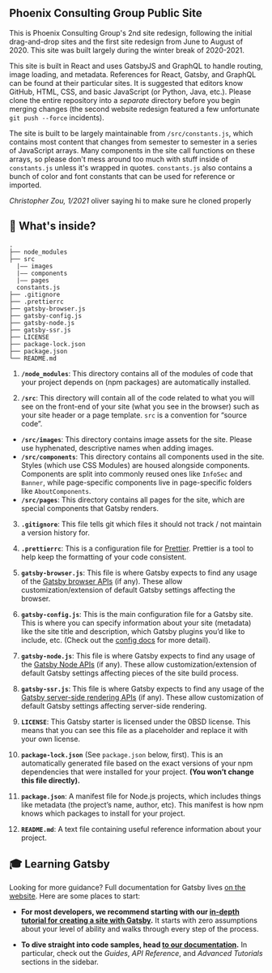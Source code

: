 ## Phoenix Consulting Group Public Site
This is Phoenix Consulting Group's 2nd site redesign, following the initial drag-and-drop sites and the first site redesign from June to August of 2020. This site was built largely during the winter break of 2020-2021.

This site is built in React and uses GatsbyJS and GraphQL to handle routing, image loading, and metadata. References for React, Gatsby, and GraphQL can be found at their particular sites. It is suggested that editors know GitHub, HTML, CSS, and basic JavaScript (or Python, Java, etc.). Please clone the entire repository into a *separate* directory before you begin merging changes (the second website redesign featured a few unfortunate `git push --force` incidents).

The site is built to be largely maintainable from `/src/constants.js`, which contains most content that changes from semester to semester in a series of JavaScript arrays. Many components in the site call functions on these arrays, so please don't mess around too much with stuff inside of `constants.js` unless it's wrapped in quotes. `constants.js` also contains a bunch of color and font constants that can be used for reference or imported.

*Christopher Zou, 1/2021*
oliver saying hi to make sure he cloned properly

## 🧐 What's inside?
    .
    ├── node_modules
    ├── src
      |—— images
      |—— components
      |—— pages
      constants.js
    ├── .gitignore
    ├── .prettierrc
    ├── gatsby-browser.js
    ├── gatsby-config.js
    ├── gatsby-node.js
    ├── gatsby-ssr.js
    ├── LICENSE
    ├── package-lock.json
    ├── package.json
    └── README.md

1.  **`/node_modules`**: This directory contains all of the modules of code that your project depends on (npm packages) are automatically installed.

2.  **`/src`**: This directory will contain all of the code related to what you will see on the front-end of your site (what you see in the browser) such as your site header or a page template. `src` is a convention for “source code”.
- **`/src/images`**: This directory contains image assets for the site. Please use hyphenated, descriptive names when adding images.
- **`/src/components`**: This directory contains all components used in the site. Styles (which use CSS Modules) are housed alongside components. Components are split into commonly reused ones like `InfoSec` and `Banner`, while page-specific components live in page-specific folders like `AboutComponents`.
- **`/src/pages`**: This directory contains all pages for the site, which are special components that Gatsby renders.

3.  **`.gitignore`**: This file tells git which files it should not track / not maintain a version history for.

4.  **`.prettierrc`**: This is a configuration file for [Prettier](https://prettier.io/). Prettier is a tool to help keep the formatting of your code consistent.

5.  **`gatsby-browser.js`**: This file is where Gatsby expects to find any usage of the [Gatsby browser APIs](https://www.gatsbyjs.com/docs/browser-apis/) (if any). These allow customization/extension of default Gatsby settings affecting the browser.

6.  **`gatsby-config.js`**: This is the main configuration file for a Gatsby site. This is where you can specify information about your site (metadata) like the site title and description, which Gatsby plugins you’d like to include, etc. (Check out the [config docs](https://www.gatsbyjs.com/docs/gatsby-config/) for more detail).

7.  **`gatsby-node.js`**: This file is where Gatsby expects to find any usage of the [Gatsby Node APIs](https://www.gatsbyjs.com/docs/node-apis/) (if any). These allow customization/extension of default Gatsby settings affecting pieces of the site build process.

8.  **`gatsby-ssr.js`**: This file is where Gatsby expects to find any usage of the [Gatsby server-side rendering APIs](https://www.gatsbyjs.com/docs/ssr-apis/) (if any). These allow customization of default Gatsby settings affecting server-side rendering.

9.  **`LICENSE`**: This Gatsby starter is licensed under the 0BSD license. This means that you can see this file as a placeholder and replace it with your own license.

10. **`package-lock.json`** (See `package.json` below, first). This is an automatically generated file based on the exact versions of your npm dependencies that were installed for your project. **(You won’t change this file directly).**

11. **`package.json`**: A manifest file for Node.js projects, which includes things like metadata (the project’s name, author, etc). This manifest is how npm knows which packages to install for your project.

12. **`README.md`**: A text file containing useful reference information about your project.

## 🎓 Learning Gatsby

Looking for more guidance? Full documentation for Gatsby lives [on the website](https://www.gatsbyjs.com/). Here are some places to start:

- **For most developers, we recommend starting with our [in-depth tutorial for creating a site with Gatsby](https://www.gatsbyjs.com/tutorial/).** It starts with zero assumptions about your level of ability and walks through every step of the process.

- **To dive straight into code samples, head [to our documentation](https://www.gatsbyjs.com/docs/).** In particular, check out the _Guides_, _API Reference_, and _Advanced Tutorials_ sections in the sidebar.
